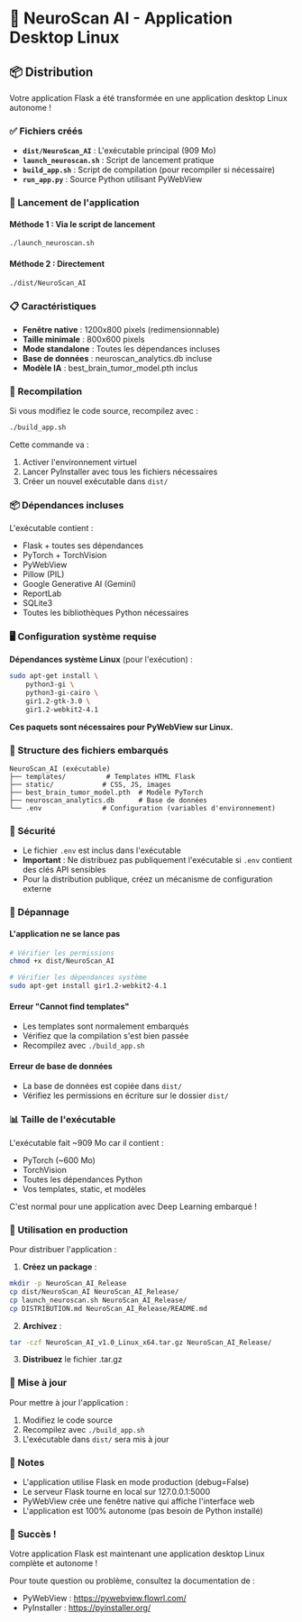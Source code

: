 # 🧠 NeuroScan AI - Application Desktop Linux

## 📦 Distribution

Votre application Flask a été transformée en une application desktop Linux autonome !

### ✅ Fichiers créés

- **`dist/NeuroScan_AI`** : L'exécutable principal (909 Mo)
- **`launch_neuroscan.sh`** : Script de lancement pratique
- **`build_app.sh`** : Script de compilation (pour recompiler si nécessaire)
- **`run_app.py`** : Source Python utilisant PyWebView

### 🚀 Lancement de l'application

#### Méthode 1 : Via le script de lancement
```bash
./launch_neuroscan.sh
```

#### Méthode 2 : Directement
```bash
./dist/NeuroScan_AI
```

### 📋 Caractéristiques

- **Fenêtre native** : 1200x800 pixels (redimensionnable)
- **Taille minimale** : 800x600 pixels
- **Mode standalone** : Toutes les dépendances incluses
- **Base de données** : neuroscan_analytics.db incluse
- **Modèle IA** : best_brain_tumor_model.pth inclus

### 🔧 Recompilation

Si vous modifiez le code source, recompilez avec :
```bash
./build_app.sh
```

Cette commande va :
1. Activer l'environnement virtuel
2. Lancer PyInstaller avec tous les fichiers nécessaires
3. Créer un nouvel exécutable dans `dist/`

### 📦 Dépendances incluses

L'exécutable contient :
- Flask + toutes ses dépendances
- PyTorch + TorchVision
- PyWebView
- Pillow (PIL)
- Google Generative AI (Gemini)
- ReportLab
- SQLite3
- Toutes les bibliothèques Python nécessaires

### 🖥️ Configuration système requise

**Dépendances système Linux** (pour l'exécution) :
```bash
sudo apt-get install \
    python3-gi \
    python3-gi-cairo \
    gir1.2-gtk-3.0 \
    gir1.2-webkit2-4.1
```

**Ces paquets sont nécessaires pour PyWebView sur Linux.**

### 📁 Structure des fichiers embarqués

```
NeuroScan_AI (exécutable)
├── templates/          # Templates HTML Flask
├── static/            # CSS, JS, images
├── best_brain_tumor_model.pth  # Modèle PyTorch
├── neuroscan_analytics.db      # Base de données
└── .env               # Configuration (variables d'environnement)
```

### 🔐 Sécurité

- Le fichier `.env` est inclus dans l'exécutable
- **Important** : Ne distribuez pas publiquement l'exécutable si `.env` contient des clés API sensibles
- Pour la distribution publique, créez un mécanisme de configuration externe

### 🐛 Dépannage

#### L'application ne se lance pas
```bash
# Vérifier les permissions
chmod +x dist/NeuroScan_AI

# Vérifier les dépendances système
sudo apt-get install gir1.2-webkit2-4.1
```

#### Erreur "Cannot find templates"
- Les templates sont normalement embarqués
- Vérifiez que la compilation s'est bien passée
- Recompilez avec `./build_app.sh`

#### Erreur de base de données
- La base de données est copiée dans `dist/`
- Vérifiez les permissions en écriture sur le dossier `dist/`

### 📊 Taille de l'exécutable

L'exécutable fait ~909 Mo car il contient :
- PyTorch (~600 Mo)
- TorchVision
- Toutes les dépendances Python
- Vos templates, static, et modèles

C'est normal pour une application avec Deep Learning embarqué !

### 🎯 Utilisation en production

Pour distribuer l'application :

1. **Créez un package** :
```bash
mkdir -p NeuroScan_AI_Release
cp dist/NeuroScan_AI NeuroScan_AI_Release/
cp launch_neuroscan.sh NeuroScan_AI_Release/
cp DISTRIBUTION.md NeuroScan_AI_Release/README.md
```

2. **Archivez** :
```bash
tar -czf NeuroScan_AI_v1.0_Linux_x64.tar.gz NeuroScan_AI_Release/
```

3. **Distribuez** le fichier .tar.gz

### 🔄 Mise à jour

Pour mettre à jour l'application :
1. Modifiez le code source
2. Recompilez avec `./build_app.sh`
3. L'exécutable dans `dist/` sera mis à jour

### 📝 Notes

- L'application utilise Flask en mode production (debug=False)
- Le serveur Flask tourne en local sur 127.0.0.1:5000
- PyWebView crée une fenêtre native qui affiche l'interface web
- L'application est 100% autonome (pas besoin de Python installé)

### 🎉 Succès !

Votre application Flask est maintenant une application desktop Linux complète et autonome !

Pour toute question ou problème, consultez la documentation de :
- PyWebView : https://pywebview.flowrl.com/
- PyInstaller : https://pyinstaller.org/
